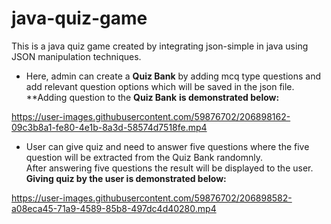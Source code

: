 # java-quiz-game
This is a java quiz game created by integrating json-simple in java using JSON manipulation techniques.   <br />
- Here, admin can create a **Quiz Bank** by adding mcq type questions and add relevant question options which will be saved in the json file. <br />
**Adding question to the **Quiz Bank** **is demonstrated below:** <br />

https://user-images.githubusercontent.com/59876702/206898162-09c3b8a1-fe80-4e1b-8a3d-58574d7518fe.mp4 


- User can give quiz and need to answer five questions where the five question will be extracted from the 
Quiz Bank randomnly.  <br /> After answering five questions the result will be displayed to the user.  <br />
**Giving quiz by the user is demonstrated below:**

https://user-images.githubusercontent.com/59876702/206898582-a08eca45-71a9-4589-85b8-497dc4d40280.mp4

